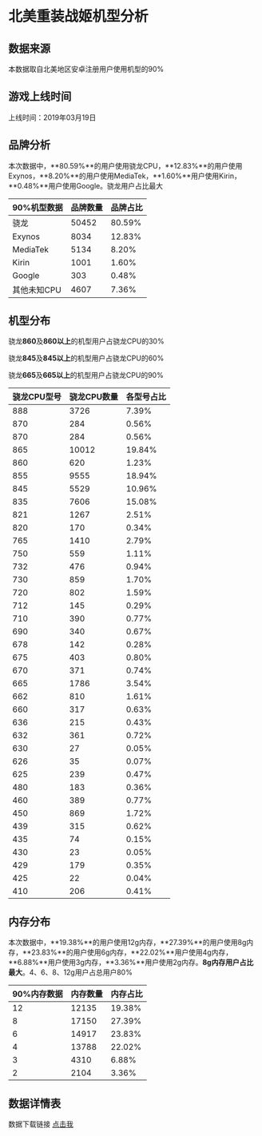 # 北美重装战姬机型分析

## 数据来源

本数据取自北美地区安卓注册用户使用机型的90%

## 游戏上线时间

上线时间：2019年03月19日

## 品牌分析

本次数据中，**80.59%**的用户使用骁龙CPU，**12.83%**的用户使用Exynos，**8.20%**的用户使用MediaTek，**1.60%**用户使用Kirin，**0.48%**用户使用Google。骁龙用户占比最大

| 90%机型数据 | 品牌数量 | 品牌占比 |
|-------------|----------|----------|
| 骁龙        | 50452    | 80.59%   |
| Exynos      | 8034     | 12.83%   |
| MediaTek    | 5134     | 8.20%    |
| Kirin       | 1001     | 1.60%    |
| Google      | 303      | 0.48%    |
| 其他未知CPU | 4607     | 7.36%    |

## 机型分布

骁龙**860**及**860以上**的机型用户占骁龙CPU的30%

骁龙**845**及**845以上**的机型用户占骁龙CPU的60%

骁龙**665**及**665以上**的机型用户占骁龙CPU的90%

| 骁龙CPU型号 | 骁龙CPU数量 | 各型号占比 |
|-------------|-------------|------------|
| 888         | 3726        | 7.39%      |
| 870         | 284         | 0.56%      |
| 870         | 284         | 0.56%      |
| 865         | 10012       | 19.84%     |
| 860         | 620         | 1.23%      |
| 855         | 9555        | 18.94%     |
| 845         | 5529        | 10.96%     |
| 835         | 7606        | 15.08%     |
| 821         | 1267        | 2.51%      |
| 820         | 170         | 0.34%      |
| 765         | 1410        | 2.79%      |
| 750         | 559         | 1.11%      |
| 732         | 476         | 0.94%      |
| 730         | 859         | 1.70%      |
| 720         | 802         | 1.59%      |
| 712         | 145         | 0.29%      |
| 710         | 390         | 0.77%      |
| 690         | 340         | 0.67%      |
| 678         | 142         | 0.28%      |
| 675         | 403         | 0.80%      |
| 670         | 371         | 0.74%      |
| 665         | 1786        | 3.54%      |
| 662         | 810         | 1.61%      |
| 660         | 317         | 0.63%      |
| 636         | 215         | 0.43%      |
| 632         | 361         | 0.72%      |
| 630         | 27          | 0.05%      |
| 626         | 35          | 0.07%      |
| 625         | 239         | 0.47%      |
| 480         | 183         | 0.36%      |
| 460         | 389         | 0.77%      |
| 450         | 869         | 1.72%      |
| 439         | 315         | 0.62%      |
| 435         | 74          | 0.15%      |
| 430         | 23          | 0.05%      |
| 429         | 179         | 0.35%      |
| 425         | 22          | 0.04%      |
| 410         | 206         | 0.41%      |

## 内存分布

本次数据中，**19.38%**的用户使用12g内存，**27.39%**的用户使用8g内存，**23.83%**的用户使用6g内存，**22.02%**用户使用4g内存，**6.88%**用户使用3g内存，**3.36%**用户使用2g内存。**8g内存用户占比最大**。4、6、8、12g用户占总用户80%

| 90%内存数据 | 内存数量 | 内存占比 |
|-------------|----------|----------|
| 12          | 12135    | 19.38%   |
| 8           | 17150    | 27.39%   |
| 6           | 14917    | 23.83%   |
| 4           | 13788    | 22.02%   |
| 3           | 4310     | 6.88%    |
| 2           | 2104     | 3.36%    |

## 数据详情表

数据下载链接
[点击我](https://qaq.com/static/G1/%E5%9C%B0%E5%8C%BA%E6%9C%BA%E5%9E%8B%E6%95%B0%E6%8D%AE/%E5%8C%97%E7%BE%8EAndroid%E9%87%8D%E8%A3%85%E6%88%98%E5%A7%AC%E6%9C%BA%E5%9E%8B.xlsx?download=true)
